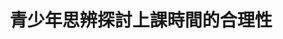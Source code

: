 ---
id: "87"
lang: zh-tw
publish: "FALSE"
description: 「國高中上課時間改為9:30到5:00」連署案
selected: "FALSE"
blog_selected: "FALSE"
thumbnail: https://cm.pdis.tw/images/post/1CeeL0XbBS4TbSFcyotxmmuAzpDDsoA44.jpg
title: 青少年思辨探討上課時間的合理性
introduction:
  content: 有位國中生在JOIN平台上提案，訴求將到校時間延後至上午9點，讓學習精神更好。這個議題迅速獲得網友連署響應，更掀起了不同立場的熱議。適逢疫情期間，主責本案的教育部國教署，積極籌劃了兩場全線上公聽會，以「教育部主管高級中等學校學生在校作息時間規劃注意事項」作為討論的基礎，藉由聆聽學生、家長、教育現場和NGO的真實意見，探討現況與法規落差，及進一步修正的方向。會議上，也請來國衛院專家，以實證資料說明青少年睡眠需求和週期與成人的差異，作為討論提案可行性的基礎。本案在各方踴躍的參與下，更深入探討了課綱合理性、學習時數、中央及地方及校內治理權責、家長需求等面向，為青年學子參與公共事務留下深刻的一頁。
  image: https://cm.pdis.tw/images/post/1jldh4kOVsi08VpZKuv37GShksMKs-AJm.jpg
color: yellow
join:
  type: 提
  title: 國高中上課時間改為9:30到5:00
  link: https://join.gov.tw/idea/detail/ac95b365-1bd5-4a8b-81b1-7ef613efdda6
  image: https://cm.pdis.tw/images/post/1RjQpSlOPV0YQitp_VV_z11nFPlxJ1llE.jpg
layout: post
departments:
  - 教育部
tags:
  - 青少年
  - 法規
  - 公共政策
embed:
  agenda_book:
    links:
      - "-"
  mind_map:
    links:
      - "-"
  proposer_slide:
    links:
      - "-"
  ministry_slide:
    links:
      - https://issuu.com/pdis.tw/docs/_1100729.pdf.pptx
      - https://issuu.com/pdis.tw/docs/_.pdf.pptx
      - https://issuu.com/pdis.tw/docs/_.pdf.pptx_7a67c78969046b
  host_slide:
    links:
      - "-"
  live:
    links:
      - https://www.youtube.com/watch?v=o_DuvzspkO8
      - https://www.youtube.com/watch?v=0OFE5M8mNP8
  transcript:
    links:
      - https://sayit.pdis.nat.gov.tw/2021-08-19-%E9%96%8B%E6%94%BE%E6%94%BF%E5%BA%9C%E7%AC%AC87%E6%AC%A1%E5%8D%94%E4%BD%9C%E6%9C%83%E8%AD%B0%E7%AC%AC%E4%B8%80%E5%A0%B4
      - https://sayit.pdis.nat.gov.tw/2021-08-24-%E9%96%8B%E6%94%BE%E6%94%BF%E5%BA%9C%E7%AC%AC87%E6%AC%A1%E5%8D%94%E4%BD%9C%E6%9C%83%E8%AD%B0%E7%AC%AC%E4%BA%8C%E5%A0%B4
pictures:
  - https://cm.pdis.tw/images/post/1YP-boJA6PrmG-Ebvq1aow-ku9T90xL4T.jpg
blogs:
  - https://pdis.nat.gov.tw/zh-TW/blog/%E9%A2%A8%E5%82%B3%E5%AA%92-%E6%99%82%E9%96%93%E7%AE%A1%E7%90%86%E4%B9%9F%E6%98%AF%E4%B8%80%E7%A8%AE%E8%87%AA%E4%B8%BB%E5%AD%B8%E7%BF%92/
---